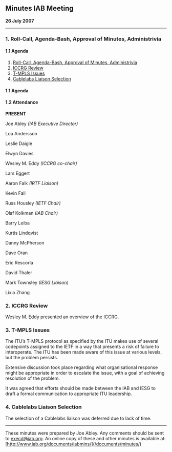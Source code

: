 
Minutes
IAB Meeting
-------------------


**26 July 2007**




---


### 1. Roll-Call, Agenda-Bash, Approval of Minutes, Administrivia


#### 1.1 Agenda


1. [Roll-Call, Agenda-Bash, Approval of Minutes, Administrivia](#1)
2. [ICCRG Review](#2)
3. [T-MPLS Issues](#3)
4. [Cablelabs Liaison Selection](#4)


#### 1.1 Agenda


#### 1.2 Attendance


**PRESENT**  

Joe Abley *(IAB Executive Director)*  

Loa Andersson  

Leslie Daigle  

Elwyn Davies  

Wesley M. Eddy *(ICCRG co-chair)*  

Lars Eggert  

Aaron Falk *(IRTF Liaison)*  

Kevin Fall  

Russ Housley *(IETF Chair)*  

Olaf Kolkman *(IAB Chair)*  

Barry Leiba  

Kurtis Lindqvist  

Danny McPherson  

Dave Oran  

Eric Rescorla  

David Thaler  

Mark Townsley *(IESG Liaison)*  

Lixia Zhang


### 2. ICCRG Review


Wesley M. Eddy presented an overview of the ICCRG.


### 3. T-MPLS Issues


The ITU’s T-MPLS protocol as specified by the ITU makes use of several codepoints assigned to the IETF in a way that presents a risk of failure to interoperate. The ITU has been made aware of this issue at various levels, but the problem persists.


Extensive discussion took place regarding what organisational response might be appropriate in order to escalate the issue, with a goal of achieving resolution of the problem.


It was agreed that efforts should be made between the IAB and IESG to draft a formal communication to appropriate ITU leadership.


### 4. Cablelabs Liaison Selection


The selection of a Cablelabs liaison was deferred due to lack of time.




---


These minutes were prepared by Joe Abley. Any comments should be sent to [execd@iab.org](mailto:execd@iab.org). An online copy of these and other minutes is available at: [http://www.iab.org/documents/iabmins/](/documents/minutes/)


